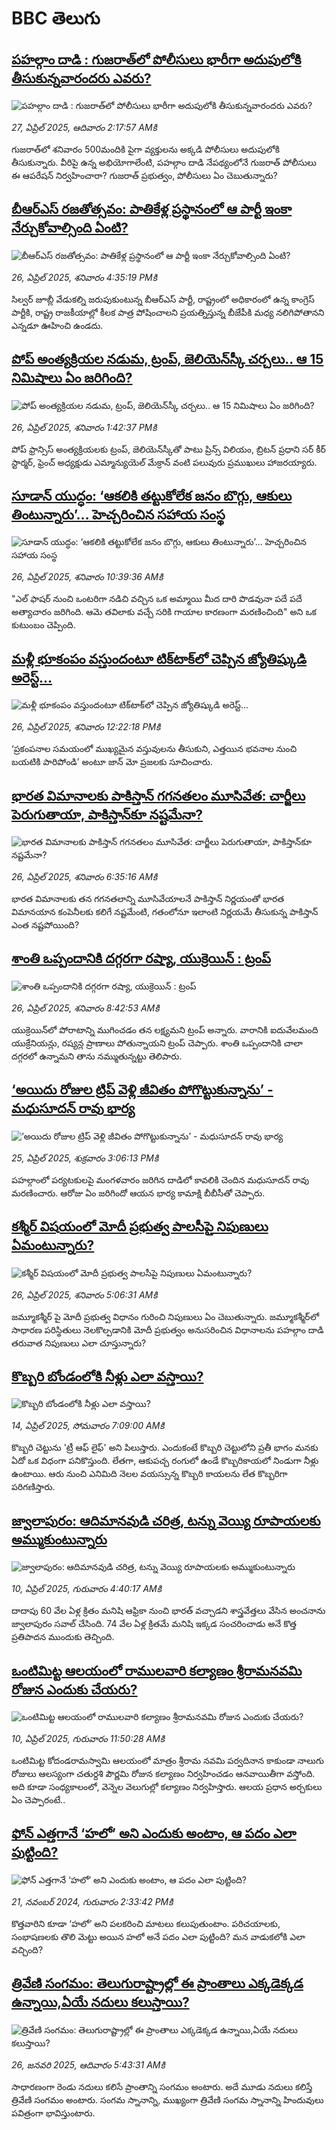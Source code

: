 # BBC తెలుగు## [పహల్గాం దాడి : గుజరాత్‌లో పోలీసులు భారీగా అదుపులోకి తీసుకున్నవారందరు ఎవరు? ](https://www.bbc.com/telugu/articles/c4g80w53ky7o?at_campaign=githubrss)![పహల్గాం దాడి : గుజరాత్‌లో పోలీసులు భారీగా అదుపులోకి తీసుకున్నవారందరు ఎవరు? ](https://ichef.bbci.co.uk/ace/standard/240/cpsprodpb/1b84/live/bbb42ee0-2302-11f0-b1fe-b16701996e3c.jpg)_27, ఏప్రిల్ 2025, ఆదివారం 2:17:57 AMకి_గుజరాత్‌లో శనివారం 500మందికి పైగా  వ్యక్తులను అక్కడి పోలీసులు అదుపులోకి తీసుకున్నారు. వీరిపై ఉన్న అభియోగాలేంటి, పహల్గాం దాడి నేపథ్యంలోనే  గుజరాత్ పోలీసులు ఈ ఆపరేషన్ నిర్వహించారా? గుజరాత్ ప్రభుత్వం, పోలీసులు ఏం చెబుతున్నారు?## [బీఆర్ఎస్ రజతోత్సవం: పాతికేళ్ల ప్రస్థానంలో ఆ పార్టీ ఇంకా నేర్చుకోవాల్సింది ఏంటి?](https://www.bbc.com/telugu/articles/c4gr4rm8pwpo?at_campaign=githubrss)![బీఆర్ఎస్ రజతోత్సవం: పాతికేళ్ల ప్రస్థానంలో ఆ పార్టీ ఇంకా నేర్చుకోవాల్సింది ఏంటి?](https://ichef.bbci.co.uk/ace/standard/240/cpsprodpb/553a/live/115f7530-22bc-11f0-8c2e-77498b1ce297.png)_26, ఏప్రిల్ 2025, శనివారం 4:35:19 PMకి_సిల్వర్ జూబ్లీ వేడుకల్ని జరుపుకుంటున్న బీఆర్ఎస్ పార్టీ,  రాష్ట్రంలో అధికారంలో ఉన్న కాంగ్రెస్ పార్టీకి, రాష్ట్ర రాజకీయాల్లో కీలక పాత్ర పోషించాలని ప్రయత్నిస్తున్న  బీజేపీకి మధ్య నలిగిపోతానని ఎన్నడూ ఊహించి ఉండదు.## [పోప్ అంత్యక్రియల నడుమ, ట్రంప్, జెలియెన్‌స్కీ చర్చలు.. ఆ 15 నిమిషాలు ఏం జరిగింది?](https://www.bbc.com/telugu/articles/c9dj3591v4lo?at_campaign=githubrss)![పోప్ అంత్యక్రియల నడుమ, ట్రంప్, జెలియెన్‌స్కీ చర్చలు.. ఆ 15 నిమిషాలు ఏం జరిగింది?](https://ichef.bbci.co.uk/ace/standard/240/cpsprodpb/6b65/live/16d7ac70-2295-11f0-9060-674316cb3a1f.jpg)_26, ఏప్రిల్ 2025, శనివారం 1:42:37 PMకి_పోప్ ఫ్రాన్సిస్ అంత్యక్రియలకు ట్రంప్, జెలియెన్‌స్కీతో పాటు ప్రిన్స్ విలియం, బ్రిటన్ ప్రధాని సర్ కీర్ స్టార్మర్, ఫ్రెంచ్ అధ్యక్షుడు ఎమ్మాన్యుయెల్ మేక్రాన్ వంటి పలువురు ప్రముఖులు హాజరయ్యారు.## [సూడాన్ యుద్ధం: ‘ఆకలికి తట్టుకోలేక జనం బొగ్గు, ఆకులు తింటున్నారు’... హెచ్చరించిన  సహాయ సంస్థ](https://www.bbc.com/telugu/articles/cvgnzerze3go?at_campaign=githubrss)![సూడాన్ యుద్ధం: ‘ఆకలికి తట్టుకోలేక జనం బొగ్గు, ఆకులు తింటున్నారు’... హెచ్చరించిన  సహాయ సంస్థ](https://ichef.bbci.co.uk/ace/standard/240/cpsprodpb/f184/live/36daa730-2276-11f0-9060-674316cb3a1f.jpg)_26, ఏప్రిల్ 2025, శనివారం 10:39:36 AMకి_"ఎల్ ఫాషర్‌ నుంచి ఒంటరిగా నడిచి వచ్చిన ఒక అమ్మాయి మీద దారి పొడవునా పదే పదే అత్యాచారం జరిగింది. ఆమె తవిలాకు వచ్చే సరికి గాయాల కారణంగా మరణించింది" అని ఒక కుటుంబం చెప్పింది.## [మళ్లీ భూకంపం వస్తుందంటూ టిక్‌టాక్‌లో చెప్పిన జ్యోతిష్కుడి అరెస్ట్... ](https://www.bbc.com/telugu/articles/cly8pxk228eo?at_campaign=githubrss)![మళ్లీ భూకంపం వస్తుందంటూ టిక్‌టాక్‌లో చెప్పిన జ్యోతిష్కుడి అరెస్ట్... ](https://ichef.bbci.co.uk/ace/standard/240/cpsprodpb/ecc0/live/1b778a70-2281-11f0-baa4-edee089804d2.jpg)_26, ఏప్రిల్ 2025, శనివారం 12:22:18 PMకి_‘ప్రకంపనాల సమయంలో ముఖ్యమైన వస్తువులను తీసుకుని, ఎత్తయిన భవనాల నుంచి బయటికి పారిపోండి’ అంటూ జాన్ మో ప్రజలకు సూచించారు.## [భారత విమానాలకు పాకిస్తాన్ గగనతలం మూసివేత: చార్జీలు పెరుగుతాయా,  పాకిస్తాన్‌కూ నష్టమేనా?](https://www.bbc.com/telugu/articles/c0l0el5gy62o?at_campaign=githubrss)![భారత విమానాలకు పాకిస్తాన్ గగనతలం మూసివేత: చార్జీలు పెరుగుతాయా,  పాకిస్తాన్‌కూ నష్టమేనా?](https://ichef.bbci.co.uk/ace/standard/240/cpsprodpb/0b24/live/4e4a8500-2250-11f0-a892-e76e6d88c242.jpg)_26, ఏప్రిల్ 2025, శనివారం 6:35:16 AMకి_భారత విమానాలకు తన గగనతలాన్ని మూసివేయాలనే పాకిస్తాన్ నిర్ణయంతో భారత విమానయాన కంపెనీలకు కలిగే నష్టమేంటి, గతంలోనూ ఇలాంటి నిర్ణయమే తీసుకున్న పాకిస్తాన్ ఎంత నష్టపోయింది?## [శాంతి ఒప్పందానికి దగ్గరగా రష్యా, యుక్రెయిన్ : ట్రంప్ ](https://www.bbc.com/telugu/articles/cp34pnjll3qo?at_campaign=githubrss)![శాంతి ఒప్పందానికి దగ్గరగా రష్యా, యుక్రెయిన్ : ట్రంప్ ](https://ichef.bbci.co.uk/ace/standard/240/cpsprodpb/e53f/live/a6e27340-2272-11f0-8c2e-77498b1ce297.jpg)_26, ఏప్రిల్ 2025, శనివారం 8:42:53 AMకి_యుక్రెయిన్‌లో పోరాటాన్ని ముగించడం తన లక్ష్యమని ట్రంప్ అన్నారు. వారానికి ఐదువేలమంది యుక్రేనియన్లు, రష్యన్ల ప్రాణాలు పోతున్నాయని ట్రంప్ చెప్పారు. శాంతి ఒప్పందానికి చాలా దగ్గరలో ఉన్నామని తాను నమ్ముతున్నట్టు  తెలిపారు.## [‘అయిదు రోజుల ట్రిప్ వెళ్లి జీవితం పోగొట్టుకున్నాను’ - మధుసూదన్ రావు భార్య](https://www.bbc.com/telugu/articles/c5ygwpz818jo?at_campaign=githubrss)![‘అయిదు రోజుల ట్రిప్ వెళ్లి జీవితం పోగొట్టుకున్నాను’ - మధుసూదన్ రావు భార్య](https://ichef.bbci.co.uk/ace/standard/240/cpsprodpb/4e38/live/103386c0-21a8-11f0-8c2e-77498b1ce297.png)_25, ఏప్రిల్ 2025, శుక్రవారం 3:06:13 PMకి_పహల్గాంలో పర్యటకులపై మంగళవారం జరిగిన దాడిలో కావలికి చెందిన మధుసూదన్ రావు మరణించారు. 
ఆరోజు ఏం జరిగిందో ఆయన భార్య కామాక్షి బీబీసీతో చెప్పారు.## [కశ్మీర్ విషయంలో మోదీ ప్రభుత్వ పాలసీపై నిపుణులు ఏమంటున్నారు?](https://www.bbc.com/telugu/articles/c7vnq9m6m0ro?at_campaign=githubrss)![కశ్మీర్ విషయంలో మోదీ ప్రభుత్వ పాలసీపై నిపుణులు ఏమంటున్నారు?](https://ichef.bbci.co.uk/ace/standard/240/cpsprodpb/3726/live/aa99d000-21f0-11f0-9060-674316cb3a1f.jpg)_26, ఏప్రిల్ 2025, శనివారం 5:06:31 AMకి_జమ్మూకశ్మీర్ పై మోదీ ప్రభుత్వ విధానం గురించి నిపుణులు ఏం చెబుతున్నారు. జమ్మూకశ్మీర్‌లో సాధారణ పరిస్థితులు నెలకొల్పడానికి మోదీ ప్రభుత్వం అనుసరించిన విధానాలను పహల్గాం దాడి తరువాత నిపుణులు ఎలా చూస్తున్నారు?## [కొబ్బరి బోండంలోకి నీళ్లు ఎలా వస్తాయి?](https://www.bbc.com/telugu/articles/czjn4mzxxy8o?at_campaign=githubrss)![కొబ్బరి బోండంలోకి నీళ్లు ఎలా వస్తాయి?](https://ichef.bbci.co.uk/ace/standard/240/cpsprodpb/46c5/live/684a55e0-18fd-11f0-8b11-7756b7b808cc.jpg)_14, ఏప్రిల్ 2025, సోమవారం 7:09:00 AMకి_కొబ్బరి చెట్టును 'ట్రీ ఆఫ్ లైఫ్' అని పిలుస్తారు. ఎందుకంటే కొబ్బరి చెట్టులోని ప్రతీ భాగం మనకు ఏదో ఒక విధంగా పనికొస్తుంది. లేతగా, ఆకుపచ్చ రంగులో ఉండే కొబ్బరికాయలో నిండుగా నీళ్లు ఉంటాయి. ఆరు నుంచి ఎనిమిది నెలల వయస్సున్న కొబ్బరి కాయలను లేత కొబ్బరిగా పరిగణిస్తారు.## [జ్వాలాపురం: ఆదిమానవుడి చరిత్ర, టన్ను వెయ్యి రూపాయలకు అమ్ముకుంటున్నారు ](https://www.bbc.com/telugu/articles/creqqnwdd5qo?at_campaign=githubrss)![జ్వాలాపురం: ఆదిమానవుడి చరిత్ర, టన్ను వెయ్యి రూపాయలకు అమ్ముకుంటున్నారు ](https://ichef.bbci.co.uk/ace/standard/240/cpsprodpb/765e/live/b472e2d0-15b4-11f0-842b-a7355694993d.jpg)_10, ఏప్రిల్ 2025, గురువారం 4:40:17 AMకి_దాదాపు 60 వేల ఏళ్ల క్రితం మనిషి ఆఫ్రికా నుంచి భారత్ వచ్చాడని శాస్త్రవేత్తలు వేసిన అంచనాను జ్వాలాపురం సవాల్ చేసింది. 74 వేల ఏళ్ల క్రితమే మనిషి ఇక్కడ సంచరించాడు అనే కొత్త ప్రతిపాదన ముందుకు తెచ్చింది.## [ఒంటిమిట్ట ఆలయంలో రాములవారి కల్యాణం శ్రీరామనవమి రోజున ఎందుకు చేయరు?](https://www.bbc.com/telugu/articles/ce822j5e465o?at_campaign=githubrss)![ఒంటిమిట్ట ఆలయంలో రాములవారి కల్యాణం శ్రీరామనవమి రోజున ఎందుకు చేయరు?](https://ichef.bbci.co.uk/ace/standard/240/cpsprodpb/fed5/live/25534d40-1601-11f0-b58a-6113af226972.jpg)_10, ఏప్రిల్ 2025, గురువారం 11:50:28 AMకి_ఒంటిమిట్ట కోదండరామస్వామి ఆలయంలో మాత్రం శ్రీరామ నవమి పర్వదినాన కాకుండా నాలుగు రోజులు ఆలస్యంగా చతుర్దశి పౌర్ణమి రోజున కల్యాణం నిర్వహించడం ఆనవాయితీగా వస్తోంది. అది కూడా సంధ్యకాలంలో, వెన్నెల వెలుగుల్లో కల్యాణం నిర్వహిస్తారు. ఆలయ ప్రధాన అర్చకులు ఏం చెప్పారంటే..## [ఫోన్ ఎత్తగానే ‘హలో’ అని ఎందుకు అంటాం, ఆ పదం ఎలా పుట్టింది?](https://www.bbc.com/telugu/articles/cgj7x7gdjq4o?at_campaign=githubrss)![ఫోన్ ఎత్తగానే ‘హలో’ అని ఎందుకు అంటాం, ఆ పదం ఎలా పుట్టింది?](https://ichef.bbci.co.uk/ace/standard/240/cpsprodpb/0618/live/7a20ebb0-a807-11ef-b21e-5359bd56d02f.jpg)_21, నవంబర్ 2024, గురువారం 2:33:42 PMకి_కొత్తవారిని కూడా ‘హలో’ అని పలకరించి మాటలు కలుపుతుంటాం.  పరిచయాలకు, సంభాషణలకు తొలి మెట్టు అయిన హలో అనే పదం ఎలా పుట్టింది? మన వాడుకలోకి ఎలా వచ్చింది?## [త్రివేణి సంగమం: తెలుగురాష్ట్రాల్లో ఈ ప్రాంతాలు ఎక్కడెక్కడ ఉన్నాయి,ఏయే నదులు కలుస్తాయి? ](https://www.bbc.com/telugu/articles/cz7elrr17jeo?at_campaign=githubrss)![త్రివేణి సంగమం: తెలుగురాష్ట్రాల్లో ఈ ప్రాంతాలు ఎక్కడెక్కడ ఉన్నాయి,ఏయే నదులు కలుస్తాయి? ](https://ichef.bbci.co.uk/ace/standard/240/cpsprodpb/9dad/live/7f50e780-da42-11ef-a37f-eba91255dc3d.jpg)_26, జనవరి 2025, ఆదివారం 5:43:31 AMకి_సాధారణంగా రెండు నదులు కలిసే ప్రాంతాన్ని సంగమం అంటారు. అదే మూడు నదులు కలిస్తే త్రివేణి సంగమం అంటారు. సంగమ స్నానాన్ని, ముఖ్యంగా త్రివేణి సంగమ స్నానాన్ని హిందువులు పవిత్రంగా భావిస్తుంటారు.
